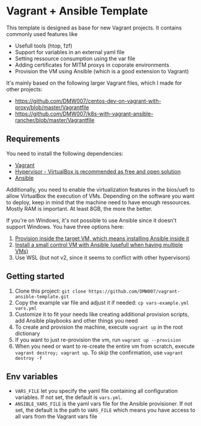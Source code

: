 # Vagrant + Ansible Template
This template is designed as base for new Vagrant projects. It contains commonly used features like

- Usefull tools (htop, fzf)
- Support for variables in an external yaml file
- Setting ressource consumption using the var file
- Adding certificates for MITM proxys in coporate environments
- Provision the VM using Ansible (which is a good extension to Vagrant)

It's mainly based on the following larger Vagrant files, which I made for other projects:
- https://github.com/DMW007/centos-dev-on-vagrant-with-proxy/blob/master/Vagrantfile
- https://github.com/DMW007/k8s-with-vagrant-ansible-rancher/blob/master/Vagrantfile

## Requirements
You need to install the following dependencies:
- [Vagrant](https://www.vagrantup.com/downloads.html)
- [Hypervisor - VirtualBox is recommended as free and open solution](https://www.virtualbox.org/)
- [Ansible](https://docs.ansible.com/ansible/latest/installation_guide/intro_installation.html)

Additionally, you need to enable the virtualization features in the bios/uefi to allow VirtualBox the execution of VMs. Depending on the software you want to deploy, keep in mind that the machine need to have enough ressources. Mostly RAM is important. At least 8GB, the more the better.

If you're on Windows, it's not possible to use Ansible since it doesn't support Windows. You have three options here:
1. [Provision inside the target VM, which means installing Ansible inside it](https://gist.github.com/tknerr/291b765df23845e56a29)
2. [Install a small control VM with Ansible (usefull when having multiple VMs)](https://gist.github.com/tknerr/291b765df23845e56a29)
3. Use WSL (but not v2, since it seems to conflict with other hypervisors)

## Getting started
1. Clone this project: `git clone https://github.com/DMW007/vagrant-ansible-template.git`
2. Copy the example var file and adjust it if needed: `cp vars-example.yml vars.yml`
3. Customize it to fit your needs like creating additional provision scripts, add Ansible playbooks and other things you need
4. To create and provision the machine, execute `vagrant up` in the root dictionary
5. If you want to just re-provision the vm, run `vagrant up --provision`
6. When you need or want to re-create the entire vm from scratch, execute `vagrant destroy; vagrant up`. To skip the confirmation, use `vagrant destroy -f`

## Env variables
- `VARS_FILE` let you specify the yaml file containing all configuration variables. If not set, the default is `vars.yml`.
- `ANSIBLE_VARS_FILE` is the yaml vars file for the Ansible provisioner. If not set, the default is the path to `VARS_FILE` which means you have access to all vars from the Vagrant vars file
